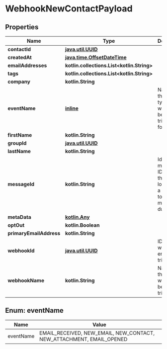 
# WebhookNewContactPayload

## Properties
Name | Type | Description | Notes
------------ | ------------- | ------------- | -------------
**contactId** | [**java.util.UUID**](java.util.UUID) |  | 
**createdAt** | [**java.time.OffsetDateTime**](java.time.OffsetDateTime) |  | 
**emailAddresses** | **kotlin.collections.List&lt;kotlin.String&gt;** |  | 
**tags** | **kotlin.collections.List&lt;kotlin.String&gt;** |  | 
**company** | **kotlin.String** |  |  [optional]
**eventName** | [**inline**](#EventNameEnum) | Name of the event type webhook is being triggered for. |  [optional]
**firstName** | **kotlin.String** |  |  [optional]
**groupId** | [**java.util.UUID**](java.util.UUID) |  |  [optional]
**lastName** | **kotlin.String** |  |  [optional]
**messageId** | **kotlin.String** | Idempotent message ID. Store this ID locally or in a database to prevent message duplication. |  [optional]
**metaData** | [**kotlin.Any**]() |  |  [optional]
**optOut** | **kotlin.Boolean** |  |  [optional]
**primaryEmailAddress** | **kotlin.String** |  |  [optional]
**webhookId** | [**java.util.UUID**](java.util.UUID) | ID of webhook entity being triggered |  [optional]
**webhookName** | **kotlin.String** | Name of the webhook being triggered |  [optional]


<a name="EventNameEnum"></a>
## Enum: eventName
Name | Value
---- | -----
eventName | EMAIL_RECEIVED, NEW_EMAIL, NEW_CONTACT, NEW_ATTACHMENT, EMAIL_OPENED



